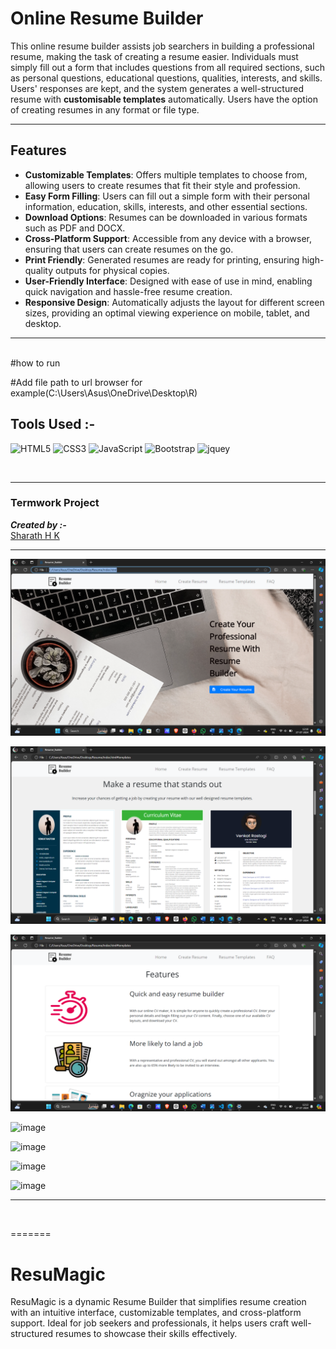
# Online Resume Builder

<!-- ## Description -->

This online resume builder assists job searchers in building a professional resume, making the task of creating a resume easier. Individuals must simply fill out a form that includes questions from all required sections, such as personal questions, educational questions, qualities, interests, and skills. Users' responses are kept, and the system generates a well-structured resume with **customisable templates** automatically. Users have the option of creating resumes in any format or file type.


---

## Features

- **Customizable Templates**: Offers multiple templates to choose from, allowing users to create resumes that fit their style and profession.
- **Easy Form Filling**: Users can fill out a simple form with their personal information, education, skills, interests, and other essential sections.
- **Download Options**: Resumes can be downloaded in various formats such as PDF and DOCX.
- **Cross-Platform Support**: Accessible from any device with a browser, ensuring that users can create resumes on the go.
- **Print Friendly**: Generated resumes are ready for printing, ensuring high-quality outputs for physical copies.
- **User-Friendly Interface**: Designed with ease of use in mind, enabling quick navigation and hassle-free resume creation.
- **Responsive Design**: Automatically adjusts the layout for different screen sizes, providing an optimal viewing experience on mobile, tablet, and desktop.

---


<br>
#how to run

#Add file path to url browser for example(C:\Users\Asus\OneDrive\Desktop\R)


<!-- _**This project makes use of :**_

1. HTML
2. CSS
3. JavaScript
4. Bootstrap -->

## Tools Used :-
![HTML5](https://img.shields.io/badge/HTML5-E34F26?style=for-the-badge&logo=html5&logoColor=white)
![CSS3](https://img.shields.io/badge/CSS3-1572B6?style=for-the-badge&logo=css3&logoColor=white)
![JavaScript](https://img.shields.io/badge/JavaScript-323330?style=for-the-badge&logo=javascript&logoColor=F7DF1E)
![Bootstrap](https://img.shields.io/badge/Bootstrap-563D7C?style=for-the-badge&logo=bootstrap&logoColor=white)
![jquey](https://img.shields.io/badge/jQuery-0769AD?style=for-the-badge&logo=jquery&logoColor=white)

<br>
<hr>

<h3><b>Termwork Project</b></h3>

<!-- [Resume Builder](https://github.com/R-Ayush777/WDW_Project_CE104_CE108_CE144) -->
_**Created by :-**_ <br>[Sharath H K](https://github.com/Sharathhk122)

---
![image](https://github.com/Sharathhk122/ResuMagic/blob/main/Screenshot%20(877).png)

![image](https://github.com/Sharathhk122/ResuMagic/blob/main/Screenshot%20(880).png)

![image](https://github.com/Sharathhk122/ResuMagic/blob/main/Screenshot%20(881).png)

![image](https://github.com/ayush-rudani/Resume-Builder/assets/78534043/7e28f150-1e37-4a58-b400-77a07ebfb911)

![image](https://github.com/ayush-rudani/Resume-Builder/assets/78534043/3204455c-d0d3-43b4-aaae-29c7b0d8da57)

![image](https://github.com/ayush-rudani/Resume-Builder/assets/78534043/bc1dae56-eb97-45c6-96cb-144566b51753)

![image](https://github.com/ayush-rudani/Resume-Builder/assets/78534043/2bc5c1ab-5ccc-4757-a5ca-7dffbadaed4b)




---


<!-- ![Home](ResumeBuilder.gif) -->

<br>



<!-- <b><h3>Video Link : </b>https://drive.google.com/file/d/1X8XSruU315Ziyao32fiOv2zgZ8U-nqOP/view</h3> -->
<!-- This online resume builder simplifies the work of making a resume for job seekers by help them in creating a professional resume. Individuals must simply complete a form that includes questions from all needed fields, including personal questions, educational questions, traits, interests, and skills, among others. The answers given by the users are saved, and the system generates a well-structured resume automatically with costomisable templates. Users can produce resumes in any format and file type. -->
=======
# ResuMagic
ResuMagic is a dynamic Resume Builder that simplifies resume creation with an intuitive interface, customizable templates, and cross-platform support. Ideal for job seekers and professionals, it helps users craft well-structured resumes to showcase their skills effectively.
